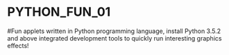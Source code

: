 # PYTHON_FUN_01
#Fun applets written in Python programming language, install Python 3.5.2 and above integrated development tools to quickly run interesting graphics effects!
